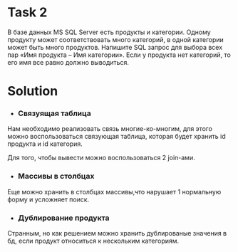 # Task 2

В базе данных MS SQL Server есть продукты и категории. Одному продукту может соответствовать много категорий, 
в одной категории может быть много продуктов. Напишите SQL запрос для выбора всех пар «Имя продукта – Имя категории». 
Если у продукта нет категорий, то его имя все равно должно выводиться.

# Solution

- ### Связуящая таблица

Нам необходимо реализовать связь многие-ко-многим, для этого можно воспользоваться связующая таблица, которая будет хранить id продукта и id категория.

Для того, чтобы вывести можно воспользоваться 2 join-ами.

- ### Массивы в столбцах

Еще можно хранить в столбцах массивы,что нарушает 1 нормальную форму и усложняет поиск.

- ### Дублирование продукта

Странным, но как решением можно хранить дублированые значения в бд, если продукт относиться к нескольким категориям.